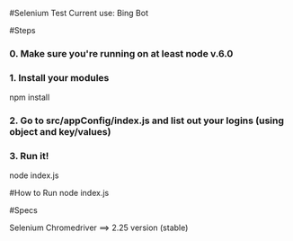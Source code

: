 #Selenium Test
Current use: Bing Bot

#Steps
### 0. Make sure you're running on at least node v.6.0
### 1. Install your modules
npm install
### 2. Go to src/appConfig/index.js and list out your logins (using object and key/values)
### 3. Run it!
node index.js

#How to Run
node index.js

#Specs

Selenium Chromedriver ==> 2.25 version (stable)
